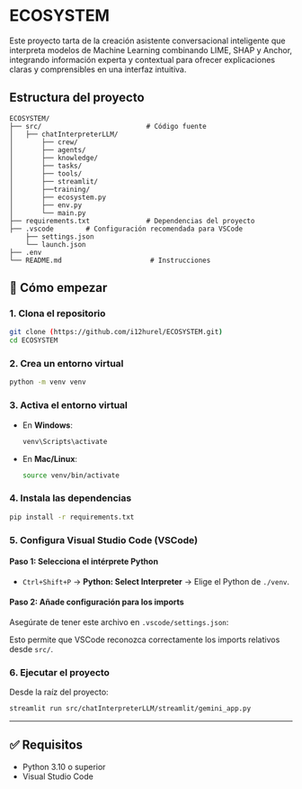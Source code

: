 # ECOSYSTEM

Este proyecto tarta de la creación asistente conversacional inteligente que interpreta modelos de Machine Learning combinando LIME, SHAP y Anchor, integrando información experta y contextual para ofrecer explicaciones claras y comprensibles en una interfaz intuitiva.

## Estructura del proyecto

```
ECOSYSTEM/
├── src/                          # Código fuente
│   ├── chatInterpreterLLM/
│       ├── crew/
│       ├── agents/
│       ├── knowledge/
│       ├── tasks/
│       ├── tools/
│       ├── streamlit/
│       ├──training/
│       ├── ecosystem.py
│       ├── env.py
│       └── main.py
├── requirements.txt              # Dependencias del proyecto
├── .vscode        # Configuración recomendada para VSCode
    ├── settings.json 
    └── launch.json         
├── .env        
└── README.md                      # Instrucciones

```

## 🚀 Cómo empezar

### 1. Clona el repositorio

```bash
git clone (https://github.com/i12hurel/ECOSYSTEM.git)
cd ECOSYSTEM
```

### 2. Crea un entorno virtual

```bash
python -m venv venv
```

### 3. Activa el entorno virtual

* En **Windows**:

  ```bash
  venv\Scripts\activate
  ```
* En **Mac/Linux**:

  ```bash
  source venv/bin/activate
  ```

### 4. Instala las dependencias

```bash
pip install -r requirements.txt
```

### 5. Configura Visual Studio Code (VSCode)

#### Paso 1: Selecciona el intérprete Python

* `Ctrl+Shift+P` → **Python: Select Interpreter** → Elige el Python de `./venv`.

#### Paso 2: Añade configuración para los imports

Asegúrate de tener este archivo en `.vscode/settings.json`:

Esto permite que VSCode reconozca correctamente los imports relativos desde `src/`.

### 6. Ejecutar el proyecto

Desde la raíz del proyecto:

```bash
streamlit run src/chatInterpreterLLM/streamlit/gemini_app.py
```

---

## ✅ Requisitos

* Python 3.10 o superior
* Visual Studio Code 


